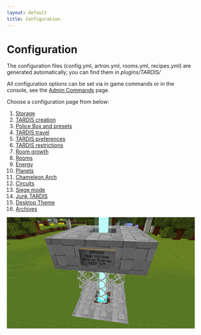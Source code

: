 ```yaml
---
layout: default
title: Configuration
---
```


# Configuration

The configuration files (config.yml, artron.yml, rooms.yml, recipes.yml) are generated automatically, you can find them in _plugins/TARDIS/_

All configuration options can be set via in game commands or in the console, see the [Admin Commands](admin-commands.html) page.

Choose a configuration page from below:

1. [Storage](configuration-storage.html)
2. [TARDIS creation](configuration-creation.html)
3. [Police Box and presets](configuration-preset.html)
4. [TARDIS travel](configuration-travel.html)
5. [TARDIS preferences](configuration-prefs.html)
6. [TARDIS restrictions](configuration-allow.html)
7. [Room growth](configuration-growth.html)
8. [Rooms](configuration-rooms.html)
9. [Energy](configuration-energy.html)
10. [Planets](configuration-planets.html)
11. [Chameleon Arch](chameleon-arch.html#config)
12. [Circuits](circuit-use.html#config)
13. [Siege mode](siege-mode.html#config)
14. [Junk TARDIS](junk-tardis.html#config)
15. [Desktop Theme](desktop-theme.html#config)
16. [Archives](archive.html#config)

![Recharger](images/docs/recharger.jpg)

